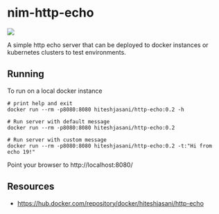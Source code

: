 # nim-http-echo

![](https://github.com/hiteshjasani/nim-http-echo/workflows/Build%20DockerHub%20Image/badge.svg)

A simple http echo server that can be deployed to docker instances or
kubernetes clusters to test environments.

## Running

To run on a local docker instance

``` shell
# print help and exit
docker run --rm -p8080:8080 hiteshjasani/http-echo:0.2 -h

# Run server with default message
docker run --rm -p8080:8080 hiteshjasani/http-echo:0.2

# Run server with custom message
docker run --rm -p8080:8080 hiteshjasani/http-echo:0.2 -t:"Hi from echo 19!"
```

Point your browser to http://localhost:8080/

## Resources

* https://hub.docker.com/repository/docker/hiteshjasani/http-echo

